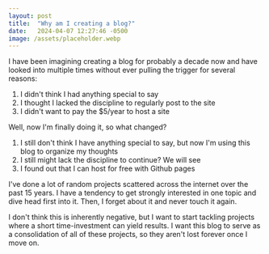 ```yaml
---
layout: post
title:  "Why am I creating a blog?"
date:   2024-04-07 12:27:46 -0500
image: /assets/placeholder.webp
---
```


I have been imagining creating a blog for probably a 
decade now and have looked into multiple times without 
ever pulling the trigger for several reasons:

1. I didn't think I had anything special to say
2. I thought I lacked the discipline to regularly post to the site
3. I didn't want to pay the $5/year to host a site

Well, now I'm finally doing it, so what changed?

1. I still don't think I have anything special to say, but now I'm using this blog to organize my thoughts
2. I still might lack the discipline to continue? We will see
3. I found out that I can host for free with Github pages

I've done a lot of random projects scattered across
the internet over the past 15 years. I have a tendency 
to get strongly interested in one topic and dive head first into it. 
Then, I forget about it and never touch it again. 

I don't think this is inherently negative, but I want to start tackling projects
where a short time-investment can yield results. I want this blog to serve as a 
consolidation of all of these projects, so they aren't lost forever once I move on.


